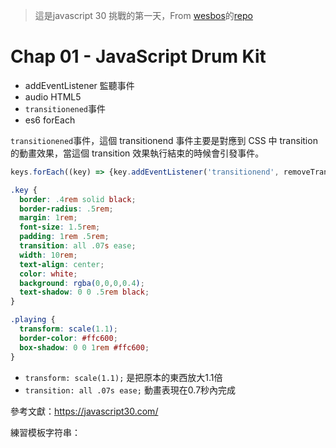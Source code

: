 > 這是javascript 30 挑戰的第一天，From [wesbos](https://twitter.com/wesbos)的[repo](https://github.com/wesbos/JavaScript30)

# Chap 01 - JavaScript Drum Kit

* addEventListener 監聽事件
* audio HTML5
* `transitionened`事件
* es6 forEach

`transitionened`事件，這個 transitionend 事件主要是對應到 CSS 中 transition 的動畫效果，當這個 transition 效果執行結束的時候會引發事件。

```Javascript
keys.forEach((key) => {key.addEventListener('transitionend', removeTransition)});
```

```CSS
.key {
  border: .4rem solid black;
  border-radius: .5rem;
  margin: 1rem;
  font-size: 1.5rem;
  padding: 1rem .5rem;
  transition: all .07s ease;
  width: 10rem;
  text-align: center;
  color: white;
  background: rgba(0,0,0,0.4);
  text-shadow: 0 0 .5rem black;
}

.playing {
  transform: scale(1.1);
  border-color: #ffc600;
  box-shadow: 0 0 1rem #ffc600;
}
```
+ `transform: scale(1.1);` 是把原本的東西放大1.1倍
+ `transition: all .07s ease;` 動畫表現在0.7秒內完成

參考文獻：https://javascript30.com/

練習模板字符串：

